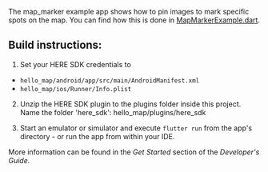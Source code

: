 The map_marker example app shows how to pin images to mark specific spots on the map. You can find how this is done in [MapMarkerExample.dart](lib/MapMarkerExample.dart).

Build instructions:
-------------------

1) Set your HERE SDK credentials to
- `hello_map/android/app/src/main/AndroidManifest.xml`
- `hello_map/ios/Runner/Info.plist`

2) Unzip the HERE SDK plugin to the plugins folder inside this project. Name the folder 'here_sdk': hello_map/plugins/here_sdk

3) Start an emulator or simulator and execute `flutter run` from the app's directory - or run the app from within your IDE.

More information can be found in the _Get Started_ section of the _Developer's Guide_.
